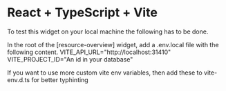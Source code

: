 # React + TypeScript + Vite

To test this widget on your local machine the following has to be done.

In the root of the [resource-overview] widget, add a .env.local file with the following content.
VITE_API_URL="http://localhost:31410"
VITE_PROJECT_ID="An id in your database"

If you want to use more custom vite env variables, then add these to vite-env.d.ts for better typhinting
